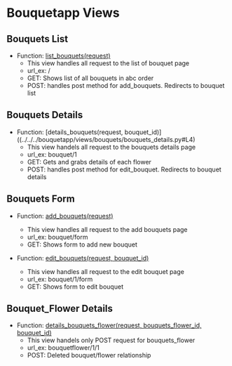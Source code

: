# Bouquetapp Views

## Bouquets List
- Function: [list_bouquets(request)](../../../bouquetapp/views/bouquets/bouquets_list.py#L4)
    - This view handles all request to the list of bouquet page
    - url_ex: /
    - GET: Shows list of all bouquets in abc order
    - POST: handles post method for add_bouquets. Redirects to bouquet list
    
## Bouquets Details
- Function: [details_bouquets(request, bouquet_id)]((../../../bouquetapp/views/bouquets/bouquets_details.py#L4)
    - This view handels all request to the bouquets details page
    - url_ex: bouquet/1
    - GET: Gets and grabs details of each flower
    - POST: handles post method for edit_bouquet. Redirects to bouquet details

## Bouquets Form
- Function: [add_bouquets(request)](../../../bouquetapp/views/bouquets/bouquets_form.py#L4)
    - This view handles all request to the add bouquets page
    - url_ex: bouquet/form
    - GET: Shows form to add new bouquet

- Function: [edit_bouquets(request, bouquet_id)](../../../bouquetapp/views/bouquets/bouquets_form.py#L15)
    - This view handles all request to the edit bouquet page
    - url_ex: bouquet/1/form
    - GET: Shows form to edit bouquet

## Bouquet_Flower Details
- Function: [details_bouquets_flower(request, bouquets_flower_id, bouquet_id)](../../../bouquetapp/views/bouquet_flower/bouquets_flower_details.py#L4)
    - This view handels only POST request for bouquets_flower
    - url_ex: bouquetflower/1/1
    - POST: Deleted bouquet/flower relationship